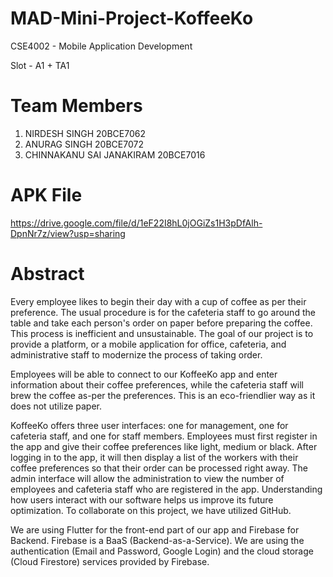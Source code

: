 # MAD-Mini-Project-KoffeeKo

CSE4002 - Mobile Application Development

Slot - A1 + TA1

# Team Members

1. NIRDESH SINGH 20BCE7062
2. ANURAG SINGH 20BCE7072
3. CHINNAKANU SAI JANAKIRAM 20BCE7016

# APK File

https://drive.google.com/file/d/1eF22I8hL0jOGiZs1H3pDfAlh-DpnNr7z/view?usp=sharing


# Abstract

Every employee likes to begin their day with a cup of coffee as per their preference. The usual procedure is for the cafeteria staff to go around the table and take each person's order on paper before preparing the coffee. This process is inefficient and unsustainable. The goal of our project is to provide a platform, or a mobile application for office, cafeteria, and administrative staff to modernize the process of taking order.

Employees will be able to connect to our KoffeeKo app and enter information about their coffee preferences, while the cafeteria staff will brew the coffee as-per the preferences. This is an eco-friendlier way as it does not utilize paper.

KoffeeKo offers three user interfaces: one for management, one for cafeteria staff, and one for staff members. Employees must first register in the app and give their coffee preferences like light, medium or black. After logging in to the app, it will then display a list of the workers with their coffee preferences so that their order can be processed right away. The admin interface will allow the administration to view the number of employees and cafeteria staff who are registered in the app. Understanding how users interact with our software helps us improve its future optimization. To collaborate on this project, we have utilized GitHub.

We are using Flutter for the front-end part of our app and Firebase for Backend. Firebase is a BaaS (Backend-as-a-Service). We are using the authentication (Email and Password, Google Login) and the cloud storage (Cloud Firestore) services provided by Firebase.
